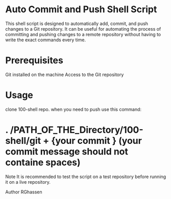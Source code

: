 # Auto Commit and Push Shell Script
This shell script is designed to automatically add, commit, and push changes to a Git repository. It can be useful for automating the process of committing and pushing changes to a remote repository without having to write the exact commands every time.

# Prerequisites
Git installed on the machine
Access to the Git repository
# Usage
clone 100-shell repo.
when you need to push use this command:
# . /PATH_OF_THE_Directory/100-shell/git + {your commit } (your commit message should not containe spaces)
Note
It is recommended to test the script on a test repository before running it on a live repository.

Author
RGhassen


